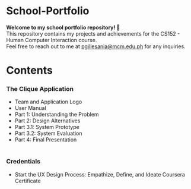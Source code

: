 # School-Portfolio

**Welcome to my school portfolio repository! 👋** <br>
This repository contains my projects and achievements for the CS152 - Human Computer Interaction course. <br>
Feel free to reach out to me at pgillesania@mcm.edu.ph for any inquiries.

# Contents
### The Clique Application
- Team and Application Logo
- User Manual
- Part 1: Understanding the Problem
- Part 2: Design Alternatives
- Part 3.1: System Prototype
- Part 3.2: System Evaluation
- Part 4: Final Presentation <br> <br>

### Credentials
- Start the UX Design Process: Empathize, Define, and Ideate Coursera Certificate


  
  
